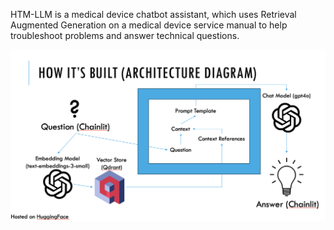 HTM-LLM is a medical device chatbot assistant, which uses Retrieval Augmented Generation on a medical device service manual to help troubleshoot problems and answer technical questions.

![HTM-LLM Architecture Diagram](./HTMLLM_Architecture.png)


